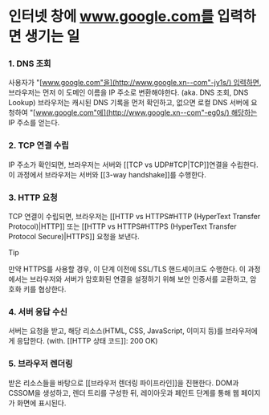 # 인터넷 창에 www.google.com를 입력하면 생기는 일
### 1.  DNS 조회

사용자가 "[www.google.com"을](http://www.google.xn--com"-jy1s/) 입력하면, 브라우저는 먼저 이 도메인 이름을 IP 주소로 변환해야한다. (aka. DNS 조회, DNS Lookup) 
브라우저는 캐시된 DNS 기록을 먼저 확인하고, 없으면 로컬 DNS 서버에 요청하여 "[www.google.com"에](http://www.google.xn--com"-eg0s/) 해당하는 IP 주소를 얻는다.

### 2. TCP 연결 수립
IP 주소가 확인되면, 브라우저는 서버와 [[TCP vs UDP#TCP|TCP]]연결을 수립한다. 이 과정에서 브라우저는 서버와 [[3-way handshake]]를 수행한다. 
### 3. HTTP 요청

TCP 연결이 수립되면, 브라우저는 [[HTTP vs HTTPS#HTTP (HyperText Transfer Protocol)|HTTP]] 또는 [[HTTP vs HTTPS#HTTPS (HyperText Transfer Protocol Secure)|HTTPS]] 요청을 보낸다.

>[!tip]
> 만약 HTTPS를 사용할 경우, 이 단계 이전에 SSL/TLS 핸드셰이크도 수행한다. 이 과정에서는 브라우저와 서버가 암호화된 연결을 설정하기 위해 보안 인증서를 교환하고, 암호화 키를 협상한다.

### 4. 서버 응답 수신
서버는 요청을 받고, 해당 리소스(HTML, CSS, JavaScript, 이미지 등)를 브라우저에게 응답한다. (with. [[HTTP 상태 코드]]: 200 OK)

### 5. 브라우저 렌더링

받은 리소스들을 바탕으로 [[브라우저 렌더링 파이프라인]]을 진핸한다. DOM과 CSSOM을 생성하고, 렌더 트리를 구성한 뒤, 레이아웃과 페인트 단계를 통해 웹 페이지가 화면에 표시된다.